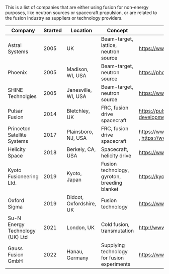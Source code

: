 This is a list of companies that are either using fusion for non-energy purposes,
like neutron sources or spacecraft propulsion, or are related to the fusion industry
as suppliers or technology providers.


| Company                                     | Started | Location                      | Concept                           | Website |
| ------------------------------------------- | ------- | ----------------------------- | --------------------------------- | ------- |
| Astral Systems                              | 2005    | UK                            | Beam-target, lattice, neutron source | https://www.astralneutronics.com |
| Phoenix                                     | 2005    | Madison, WI, USA              | Beam-target, neutron source       | https://phoenixwi.com/ |
| SHINE Technolgies                           | 2005    | Janesville, WI, USA           | Beam-target, neutron source       | https://www.shinefusion.com/ |
| Pulsar Fusion                               | 2014    | Bletchley, UK                 | FRC, fusion drive spacecraft      | https://pulsarfusion.com/products-development/fusion-propulsion
| Princeton Satellite Systems                 | 2017    | Plainsboro, NJ, USA           | FRC, fusion drive spacecraft      | https://www.princetonfusionsystems.com/ , https://www.psatellite.com/ |
| Helicity Space                              | 2018    | Berkely, CA, USA              | Spacecraft, helicity drive        | https://www.helicityspace.com/ |
| Kyoto Fusioneering Ltd.                     | 2019    | Kyoto, Japan                  | Fusion technology, gyroton, breeding blanket | https://kyotofusioneering.com/en/ |
| Oxford Sigma                                | 2019    | Didcot, Oxfordshire, UK       | Fusion technology                 | https://www.oxfordsigma.com/ |
| Su-N Energy Technology (UK) Ltd             | 2021    | London, UK                    | Cold fusion, transmutation        | http://www.su-n.co.uk/ | 
| Gauss Fusion GmbH                           | 2022    | Hanau, Germany                | Supplying technology for fusion experiments | https://www.gauss-fusion.com
